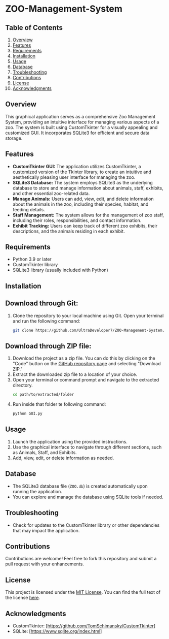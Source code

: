 # ZOO-Management-System

## Table of Contents
1. [Overview](#overview)
2. [Features](#features)
3. [Requirements](#requirements)
4. [Installation](#installation)
5. [Usage](#usage)
6. [Database](#database)
7. [Troubleshooting](#troubleshooting)
8. [Contributions](#contributions)
9. [License](#license)
10. [Acknowledgments](#acknowledgments)

## Overview
This graphical application serves as a comprehensive Zoo Management System, providing an intuitive interface for managing various aspects of a zoo. The system is built using CustomTkinter for a visually appealing and customized GUI. It incorporates SQLite3 for efficient and secure data storage.

## Features
- **CustomTkinter GUI:** The application utilizes CustomTkinter, a customized version of the Tkinter library, to create an intuitive and aesthetically pleasing user interface for managing the zoo.
- **SQLite3 Database:** The system employs SQLite3 as the underlying database to store and manage information about animals, staff, exhibits, and other essential zoo-related data.
- **Manage Animals:** Users can add, view, edit, and delete information about the animals in the zoo, including their species, habitat, and feeding details.
- **Staff Management:** The system allows for the management of zoo staff, including their roles, responsibilities, and contact information.
- **Exhibit Tracking:** Users can keep track of different zoo exhibits, their descriptions, and the animals residing in each exhibit.

## Requirements
- Python 3.9 or later
- CustomTkinter library
- SQLite3 library (usually included with Python)

## Installation
## Download through Git:
1. Clone the repository to your local machine using Git. Open your terminal and run the following command:
   ```bash
   git clone https://github.com/UltraDeveloper7/ZOO-Management-System.git
   ```
## Download through ZIP file:
1. Download the project as a zip file. You can do this by clicking on the "Code" button on the [GitHub repository page](https://github.com/UltraDeveloper7/ZOO-Management-System) and selecting "Download ZIP."
2. Extract the downloaded zip file to a location of your choice.
3. Open your terminal or command prompt and navigate to the extracted directory.
   ```bash
   cd path/to/extracted/folder
   ```
4. Run inside that folder te following command:
   ```bash
   python GUI.py
   ```
   
## Usage
1. Launch the application using the provided instructions.
2. Use the graphical interface to navigate through different sections, such as Animals, Staff, and Exhibits.
3. Add, view, edit, or delete information as needed.

## Database
- The SQLite3 database file (`ZOO.db`) is created automatically upon running the application.
- You can explore and manage the database using SQLite tools if needed.

## Troubleshooting
- Check for updates to the CustomTkinter library or other dependencies that may impact the application.

## Contributions
Contributions are welcome! Feel free to fork this repository and submit a pull request with your enhancements.

## License
This project is licensed under the [MIT License](LICENSE). You can find the full text of the license [here](https://opensource.org/licenses/MIT).

## Acknowledgments
- CustomTkinter: [https://github.com/TomSchimansky/CustomTkinter]
- SQLite: [https://www.sqlite.org/index.html]

